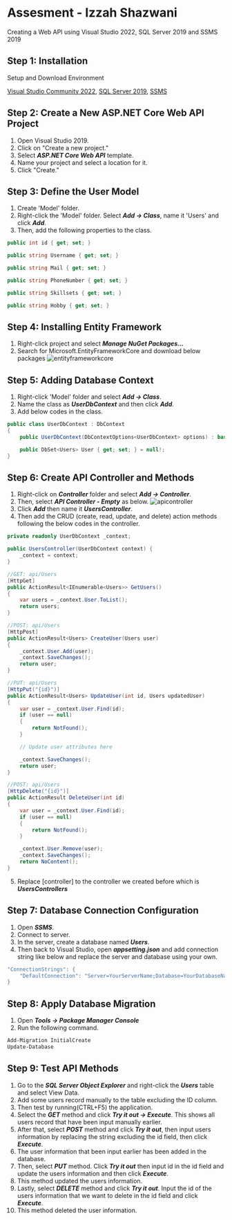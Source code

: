 # Assesment - Izzah Shazwani

Creating a Web API using Visual Studio 2022, SQL Server 2019 and SSMS 2019

## Step 1: Installation

Setup and Download Environment

[Visual Studio Community 2022](https://visualstudio.microsoft.com/vs/), [SQL Server 2019](https://go.microsoft.com/fwlink/?linkid=866662), [SSMS](https://aka.ms/ssmsfullsetup)

## Step 2: Create a New ASP.NET Core Web API Project

1. Open Visual Studio 2019.
2. Click on "Create a new project."
3. Select ***ASP.NET Core Web API*** template.
4. Name your project and select a location for it.
5. Click "Create."

## Step 3: Define the User Model

1. Create 'Model' folder.
2. Right-click the 'Model' folder. Select **_Add -> Class_**, name it 'Users' and click **_Add_**.
3. Then, add the following properties to the class.

```c#
public int id { get; set; }

public string Username { get; set; }

public string Mail { get; set; }

public string PhoneNumber { get; set; }

public string Skillsets { get; set; }

public string Hobby { get; set; }
```
## Step 4: Installing Entity Framework

1. Right-click project and select **_Manage NuGet Packages…_**
2. Search for Microsoft.EntityFrameworkCore and download below packages
![entityframeworkcore](C:\Users\Acer\OneDrive\Desktop\entityframework.png)

## Step 5: Adding Database Context

1. Right-click 'Model' folder and select **_Add -> Class_**.
2. Name the class as ***UserDbContext*** and then click **_Add_**.
3. Add below codes in the class.

```c#
public class UserDbContext : DbContext
{
    public UserDbContext(DbContextOptions<UserDbContext> options) : base(options) { }

    public DbSet<Users> User { get; set; } = null!;
}
```

## Step 6: Create API Controller and Methods

1. Right-click on **_Controller_** folder and select **_Add -> Controller_**.
2. Then, select **_API Controller - Empty_** as below.
![apicontroller]("C:\Users\Acer\Videos\Captures\apicontroller.png")
3. Click **_Add_** then name it **_UsersController_**.
4. Then add the CRUD (create, read, update, and delete) action methods following the below codes in the controller.
```c#
private readonly UserDbContext _context;

public UsersController(UserDbContext context) {
    _context = context;
}

//GET: api/Users
[HttpGet]
public ActionResult<IEnumerable<Users>> GetUsers()
{
    var users = _context.User.ToList();
    return users;
}

//POST: api/Users
[HttpPost]
public ActionResult<Users> CreateUser(Users user)
{
    _context.User.Add(user);
    _context.SaveChanges();
    return user;
}

//PUT: api/Users
[HttpPut("{id}")]
public ActionResult<Users> UpdateUser(int id, Users updatedUser)
{
    var user = _context.User.Find(id);
    if (user == null)
    {
        return NotFound();
    }

    // Update user attributes here

    _context.SaveChanges();
    return user;
}

//POST: api/Users
[HttpDelete("{id}")]
public ActionResult DeleteUser(int id)
{
    var user = _context.User.Find(id);
    if (user == null)
    {
        return NotFound();
    }

    _context.User.Remove(user);
    _context.SaveChanges();
    return NoContent();
}
```
5. Replace [controller] to the controller we created before which is ***UsersControllers***

## Step 7: Database Connection Configuration

1. Open ***SSMS***.
2. Connect to server.
3. In the server, create a database named ***Users***.
4. Then back to Visual Studio, open ***appsetting.json*** and add connection string like below and replace the server and database using your own.
```c#
"ConnectionStrings": {
    "DefaultConnection": "Server=YourServerName;Database=YourDatabaseName;Trusted_Connection=True;"
}
```

## Step 8: Apply Database Migration
1. Open ***Tools -> Package Manager Console***
2. Run the following command.
```bash
Add-Migration InitialCreate
Update-Database
```

## Step 9: Test API Methods
1. Go to the ***SQL Server Object Explorer*** and right-click the ***Users*** table and select View Data.
2. Add some users record manually to the table excluding the ID column.
3. Then test by running(CTRL+F5) the application.
4. Select the ***GET*** method and click ***Try it out -> Execute***. This shows all users record that have been input manually earlier.
5. After that, select ***POST*** method and click ***Try it out***, then input users information by replacing the string excluding the id field, then click ***Execute***.
6. The user information that been input earlier has been added in the database.
7. Then, select ***PUT*** method. Click ***Try it out*** then input id in the id field and update the users information and then click ***Execute***.
8. This method updated the users information.
9. Lastly, select ***DELETE*** method and click ***Try it out***. Input the id of the users information that we want to delete in the id field and click ***Execute***.
10. This method deleted the user information.
